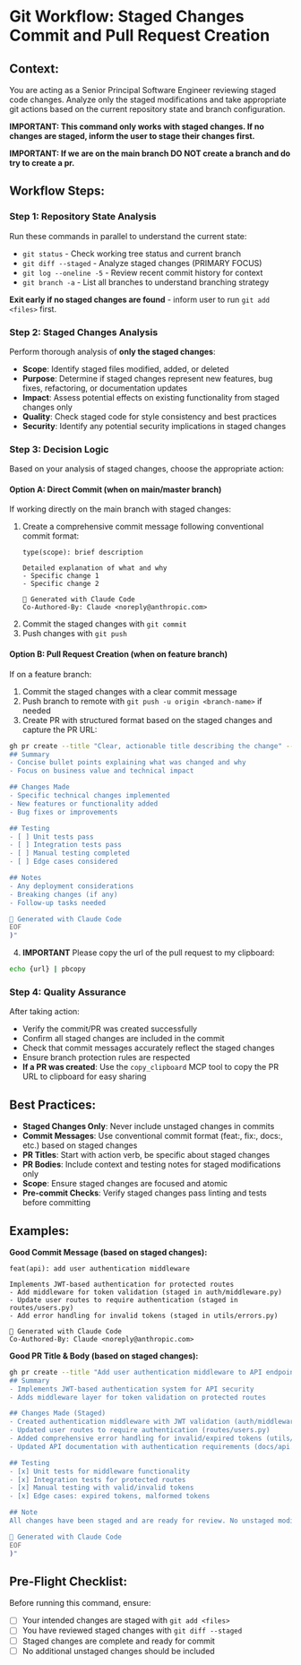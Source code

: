 # Git Workflow: Staged Changes Commit and Pull Request Creation

## Context:
You are acting as a Senior Principal Software Engineer reviewing staged code changes. Analyze only the staged modifications and take appropriate git actions based on the current repository state and branch configuration.

**IMPORTANT: This command only works with staged changes. If no changes are staged, inform the user to stage their changes first.**

**IMPORTANT: If we are on the main branch DO NOT create a branch and do try to create a pr.**

## Workflow Steps:

### Step 1: Repository State Analysis
Run these commands in parallel to understand the current state:
- `git status` - Check working tree status and current branch
- `git diff --staged` - Analyze staged changes (PRIMARY FOCUS)
- `git log --oneline -5` - Review recent commit history for context
- `git branch -a` - List all branches to understand branching strategy

**Exit early if no staged changes are found** - inform user to run `git add <files>` first.

### Step 2: Staged Changes Analysis
Perform thorough analysis of **only the staged changes**:
- **Scope**: Identify staged files modified, added, or deleted
- **Purpose**: Determine if staged changes represent new features, bug fixes, refactoring, or documentation updates
- **Impact**: Assess potential effects on existing functionality from staged changes only
- **Quality**: Check staged code for style consistency and best practices
- **Security**: Identify any potential security implications in staged changes

### Step 3: Decision Logic
Based on your analysis of staged changes, choose the appropriate action:

#### Option A: Direct Commit (when on main/master branch)
If working directly on the main branch with staged changes:
1. Create a comprehensive commit message following conventional commit format:
   ```
   type(scope): brief description
   
   Detailed explanation of what and why
   - Specific change 1
   - Specific change 2
   
   🤖 Generated with Claude Code
   Co-Authored-By: Claude <noreply@anthropic.com>
   ```
2. Commit the staged changes with `git commit`
3. Push changes with `git push`

#### Option B: Pull Request Creation (when on feature branch)
If on a feature branch:
1. Commit the staged changes with a clear commit message
2. Push branch to remote with `git push -u origin <branch-name>` if needed
3. Create PR with structured format based on the staged changes and capture the PR URL:

```bash
gh pr create --title "Clear, actionable title describing the change" --body "$(cat <<'EOF'
## Summary
- Concise bullet points explaining what was changed and why
- Focus on business value and technical impact

## Changes Made
- Specific technical changes implemented
- New features or functionality added
- Bug fixes or improvements

## Testing
- [ ] Unit tests pass
- [ ] Integration tests pass
- [ ] Manual testing completed
- [ ] Edge cases considered

## Notes
- Any deployment considerations
- Breaking changes (if any)
- Follow-up tasks needed

🤖 Generated with Claude Code
EOF
)"
```
4. **IMPORTANT** Please copy the url of the pull request to my clipboard:

```bash
echo {url} | pbcopy
```

### Step 4: Quality Assurance
After taking action:
- Verify the commit/PR was created successfully
- Confirm all staged changes are included in the commit
- Check that commit messages accurately reflect the staged changes
- Ensure branch protection rules are respected
- **If a PR was created**: Use the `copy_clipboard` MCP tool to copy the PR URL to clipboard for easy sharing

## Best Practices:
- **Staged Changes Only**: Never include unstaged changes in commits
- **Commit Messages**: Use conventional commit format (feat:, fix:, docs:, etc.) based on staged changes
- **PR Titles**: Start with action verb, be specific about staged changes
- **PR Bodies**: Include context and testing notes for staged modifications only
- **Scope**: Ensure staged changes are focused and atomic
- **Pre-commit Checks**: Verify staged changes pass linting and tests before committing

## Examples:

**Good Commit Message (based on staged changes):**
```
feat(api): add user authentication middleware

Implements JWT-based authentication for protected routes
- Add middleware for token validation (staged in auth/middleware.py)
- Update user routes to require authentication (staged in routes/users.py)
- Add error handling for invalid tokens (staged in utils/errors.py)

🤖 Generated with Claude Code
Co-Authored-By: Claude <noreply@anthropic.com>
```

**Good PR Title & Body (based on staged changes):**
```bash
gh pr create --title "Add user authentication middleware to API endpoints" --body "$(cat <<'EOF'
## Summary  
- Implements JWT-based authentication system for API security
- Adds middleware layer for token validation on protected routes

## Changes Made (Staged)
- Created authentication middleware with JWT validation (auth/middleware.py)
- Updated user routes to require authentication (routes/users.py)  
- Added comprehensive error handling for invalid/expired tokens (utils/errors.py)
- Updated API documentation with authentication requirements (docs/api.md)

## Testing
- [x] Unit tests for middleware functionality
- [x] Integration tests for protected routes
- [x] Manual testing with valid/invalid tokens
- [x] Edge cases: expired tokens, malformed tokens

## Note
All changes have been staged and are ready for review. No unstaged modifications included.

🤖 Generated with Claude Code
EOF
)"
```

## Pre-Flight Checklist:
Before running this command, ensure:
- [ ] Your intended changes are staged with `git add <files>`
- [ ] You have reviewed staged changes with `git diff --staged`
- [ ] Staged changes are complete and ready for commit
- [ ] No additional unstaged changes should be included
